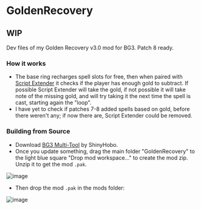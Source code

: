 # GoldenRecovery
## WIP
Dev files of my Golden Recovery v3.0 mod for BG3. Patch 8 ready.


### How it works
- The base ring recharges spell slots for free, then when paired with [Script Extender](https://github.com/Norbyte/bg3se/releases/latest) it checks if the player has enough gold to subtract. If possible Script Extender will take the gold, if not possible it will take note of the missing gold, and will try taking it the next time the spell is cast, starting again the "loop".
- I have yet to check if patches 7-8 added spells based on gold, before there weren't any; if now there are, Script Extender could be removed.

### Building from Source
- Download [BG3 Multi-Tool](https://github.com/ShinyHobo/BG3-Modders-Multitool/wiki/Installation) by ShinyHobo.
- Once you update something, drag the main folder "GoldenRecovery" to the light blue square "Drop mod workspace..." to create the mod zip. Unzip it to get the mod `.pak`.

![image](https://github.com/user-attachments/assets/21dd28ae-446d-49b7-a54d-dc8e40aca9a5)

- Then drop the mod `.pak` in the mods folder:

![image](https://github.com/user-attachments/assets/eb519079-7409-49af-ba73-fe2fc5d48d5c)


